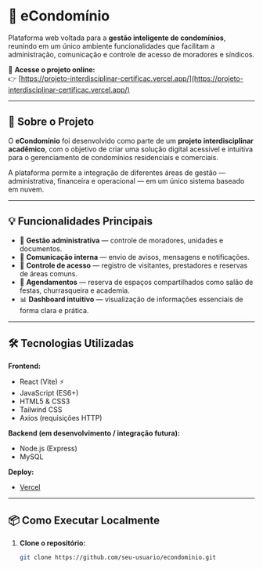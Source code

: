 # 🏢 eCondomínio

Plataforma web voltada para a **gestão inteligente de condomínios**, reunindo em um único ambiente funcionalidades que facilitam a administração, comunicação e controle de acesso de moradores e síndicos.

🔗 **Acesse o projeto online:**  
👉 [https://projeto-interdisciplinar-certificac.vercel.app/](https://projeto-interdisciplinar-certificac.vercel.app/)

---

## 🚀 Sobre o Projeto

O **eCondomínio** foi desenvolvido como parte de um **projeto interdisciplinar acadêmico**, com o objetivo de criar uma solução digital acessível e intuitiva para o gerenciamento de condomínios residenciais e comerciais.

A plataforma permite a integração de diferentes áreas de gestão — administrativa, financeira e operacional — em um único sistema baseado em nuvem.

---

## 💡 Funcionalidades Principais

- 🧾 **Gestão administrativa** — controle de moradores, unidades e documentos.  
- 💬 **Comunicação interna** — envio de avisos, mensagens e notificações.  
- 🔐 **Controle de acesso** — registro de visitantes, prestadores e reservas de áreas comuns.  
- 📅 **Agendamentos** — reserva de espaços compartilhados como salão de festas, churrasqueira e academia.  
- 📊 **Dashboard intuitivo** — visualização de informações essenciais de forma clara e prática.  

---

## 🛠️ Tecnologias Utilizadas

**Frontend:**  
- React (Vite) ⚡  
- JavaScript (ES6+)  
- HTML5 & CSS3  
- Tailwind CSS  
- Axios (requisições HTTP)  

**Backend (em desenvolvimento / integração futura):**  
- Node.js (Express)  
- MySQL  

**Deploy:**  
- [Vercel](https://vercel.com/)  

---

## 📦 Como Executar Localmente

1. **Clone o repositório:**
   ```bash
   git clone https://github.com/seu-usuario/econdominio.git

